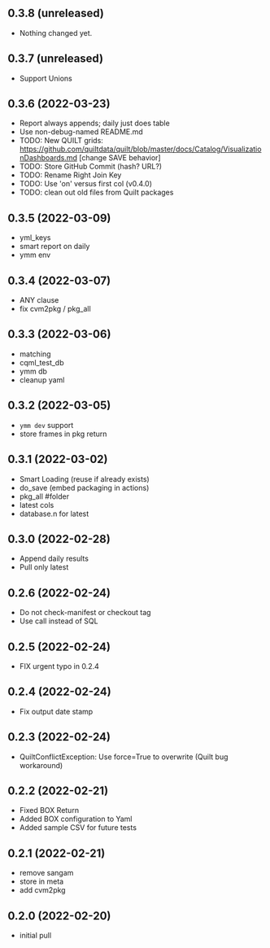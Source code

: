 0.3.8 (unreleased)
------------------

- Nothing changed yet.


0.3.7 (unreleased)
------------------

- Support Unions


0.3.6 (2022-03-23)
------------------

- Report always appends; daily just does table
- Use non-debug-named README.md
- TODO: New QUILT grids: https://github.com/quiltdata/quilt/blob/master/docs/Catalog/VisualizationDashboards.md [change SAVE behavior]
- TODO: Store GitHub Commit (hash? URL?)
- TODO: Rename Right Join Key
- TODO: Use 'on' versus first col (v0.4.0)
- TODO: clean out old files from Quilt packages

0.3.5 (2022-03-09)
------------------

- yml_keys
- smart report on daily
- ymm env


0.3.4 (2022-03-07)
------------------

- ANY clause
- fix cvm2pkg / pkg_all


0.3.3 (2022-03-06)
------------------

- matching
- cqml_test_db
- ymm db
- cleanup yaml


0.3.2 (2022-03-05)
------------------

- `ymm dev` support
- store frames in pkg return


0.3.1 (2022-03-02)
------------------

- Smart Loading (reuse if already exists)
- do_save (embed packaging in actions)
- pkg_all #folder
- latest cols
- database.n for latest


0.3.0 (2022-02-28)
------------------

- Append daily results
- Pull only latest


0.2.6 (2022-02-24)
------------------

- Do not check-manifest or checkout tag
- Use call instead of SQL


0.2.5 (2022-02-24)
------------------

- FIX urgent typo in 0.2.4


0.2.4 (2022-02-24)
------------------

- Fix output date stamp


0.2.3 (2022-02-24)
------------------

- QuiltConflictException: Use force=True to overwrite (Quilt bug workaround)



0.2.2 (2022-02-21)
------------------

- Fixed BOX Return
- Added BOX configuration to Yaml
- Added sample CSV for future tests


0.2.1 (2022-02-21)
------------------

- remove sangam
- store in meta
- add cvm2pkg

0.2.0 (2022-02-20)
------------------

- initial pull
